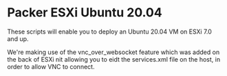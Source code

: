 # Packer ESXi Ubuntu 20.04

These scripts will enable you to deploy an Ubuntu 20.04 VM on ESXi 7.0 and up.

We're making use of the vnc_over_websocket feature which was added on the back of ESXi nit allowing you to eidt the services.xml file on the host, in order to allow VNC to connect.


